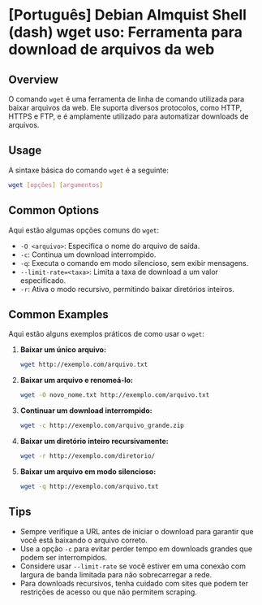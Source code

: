 # [Português] Debian Almquist Shell (dash) wget uso: Ferramenta para download de arquivos da web

## Overview
O comando `wget` é uma ferramenta de linha de comando utilizada para baixar arquivos da web. Ele suporta diversos protocolos, como HTTP, HTTPS e FTP, e é amplamente utilizado para automatizar downloads de arquivos.

## Usage
A sintaxe básica do comando `wget` é a seguinte:

```bash
wget [opções] [argumentos]
```

## Common Options
Aqui estão algumas opções comuns do `wget`:

- `-O <arquivo>`: Especifica o nome do arquivo de saída.
- `-c`: Continua um download interrompido.
- `-q`: Executa o comando em modo silencioso, sem exibir mensagens.
- `--limit-rate=<taxa>`: Limita a taxa de download a um valor especificado.
- `-r`: Ativa o modo recursivo, permitindo baixar diretórios inteiros.

## Common Examples
Aqui estão alguns exemplos práticos de como usar o `wget`:

1. **Baixar um único arquivo:**
   ```bash
   wget http://exemplo.com/arquivo.txt
   ```

2. **Baixar um arquivo e renomeá-lo:**
   ```bash
   wget -O novo_nome.txt http://exemplo.com/arquivo.txt
   ```

3. **Continuar um download interrompido:**
   ```bash
   wget -c http://exemplo.com/arquivo_grande.zip
   ```

4. **Baixar um diretório inteiro recursivamente:**
   ```bash
   wget -r http://exemplo.com/diretorio/
   ```

5. **Baixar um arquivo em modo silencioso:**
   ```bash
   wget -q http://exemplo.com/arquivo.txt
   ```

## Tips
- Sempre verifique a URL antes de iniciar o download para garantir que você está baixando o arquivo correto.
- Use a opção `-c` para evitar perder tempo em downloads grandes que podem ser interrompidos.
- Considere usar `--limit-rate` se você estiver em uma conexão com largura de banda limitada para não sobrecarregar a rede.
- Para downloads recursivos, tenha cuidado com sites que podem ter restrições de acesso ou que não permitem scraping.